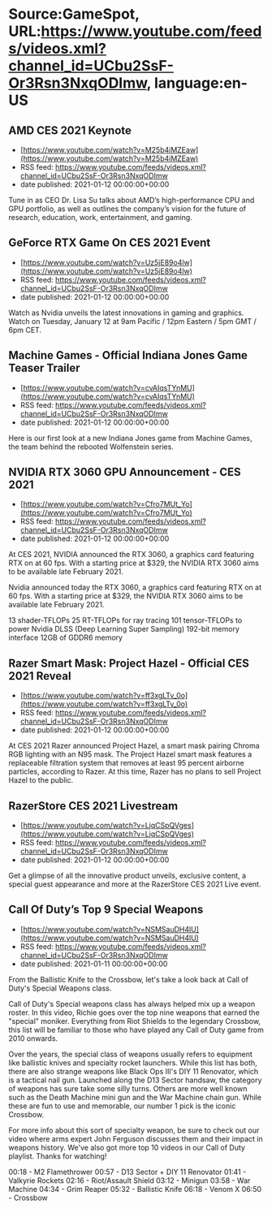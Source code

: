 # Source:GameSpot, URL:https://www.youtube.com/feeds/videos.xml?channel_id=UCbu2SsF-Or3Rsn3NxqODImw, language:en-US

## AMD CES 2021 Keynote
 - [https://www.youtube.com/watch?v=M25b4iMZEaw](https://www.youtube.com/watch?v=M25b4iMZEaw)
 - RSS feed: https://www.youtube.com/feeds/videos.xml?channel_id=UCbu2SsF-Or3Rsn3NxqODImw
 - date published: 2021-01-12 00:00:00+00:00

Tune in as CEO Dr. Lisa Su talks about AMD’s high-performance CPU and GPU portfolio, as well as outlines the company’s vision for the future of research, education, work, entertainment, and gaming.

## GeForce RTX Game On CES 2021 Event
 - [https://www.youtube.com/watch?v=Uz5jE89o4lw](https://www.youtube.com/watch?v=Uz5jE89o4lw)
 - RSS feed: https://www.youtube.com/feeds/videos.xml?channel_id=UCbu2SsF-Or3Rsn3NxqODImw
 - date published: 2021-01-12 00:00:00+00:00

Watch as Nvidia unveils the latest innovations in gaming and graphics. Watch on Tuesday, January 12 at 9am Pacific / 12pm Eastern / 5pm GMT / 6pm CET.

## Machine Games - Official Indiana Jones Game Teaser Trailer
 - [https://www.youtube.com/watch?v=cvAIqsTYnMU](https://www.youtube.com/watch?v=cvAIqsTYnMU)
 - RSS feed: https://www.youtube.com/feeds/videos.xml?channel_id=UCbu2SsF-Or3Rsn3NxqODImw
 - date published: 2021-01-12 00:00:00+00:00

Here is our first look at a new Indiana Jones game from Machine Games, the team behind the rebooted Wolfenstein series.

## NVIDIA RTX 3060 GPU Announcement - CES 2021
 - [https://www.youtube.com/watch?v=Cfro7MUt_Yo](https://www.youtube.com/watch?v=Cfro7MUt_Yo)
 - RSS feed: https://www.youtube.com/feeds/videos.xml?channel_id=UCbu2SsF-Or3Rsn3NxqODImw
 - date published: 2021-01-12 00:00:00+00:00

At CES 2021, NVIDIA announced the RTX 3060, a graphics card featuring RTX on at 60 fps. With a starting price at $329, the NVIDIA RTX 3060 aims to be available late February 2021.

Nvidia announced today the RTX 3060, a graphics card featuring RTX on at 60 fps. With a starting price at $329, the NVIDIA RTX 3060 aims to be available late February 2021.

13 shader-TFLOPs
25 RT-TFLOPs for ray tracing
101 tensor-TFLOPs to power Nvidia DLSS (Deep Learning Super Sampling)
192-bit memory interface
12GB of GDDR6 memory

## Razer Smart Mask: Project Hazel - Official CES 2021 Reveal
 - [https://www.youtube.com/watch?v=ff3xgLTv_0o](https://www.youtube.com/watch?v=ff3xgLTv_0o)
 - RSS feed: https://www.youtube.com/feeds/videos.xml?channel_id=UCbu2SsF-Or3Rsn3NxqODImw
 - date published: 2021-01-12 00:00:00+00:00

At CES 2021 Razer announced Project Hazel, a smart mask pairing Chroma RGB lighting with an N95 mask. The Project Hazel smart mask features a replaceable filtration system that removes at least 95 percent airborne particles, according to Razer. At this time, Razer has no plans to sell Project Hazel to the public.

## RazerStore CES 2021 Livestream
 - [https://www.youtube.com/watch?v=LjqCSpQVges](https://www.youtube.com/watch?v=LjqCSpQVges)
 - RSS feed: https://www.youtube.com/feeds/videos.xml?channel_id=UCbu2SsF-Or3Rsn3NxqODImw
 - date published: 2021-01-12 00:00:00+00:00

Get a glimpse of all the innovative product unveils, exclusive content, a special guest appearance and more at the RazerStore CES 2021 Live event.

## Call Of Duty’s Top 9 Special Weapons
 - [https://www.youtube.com/watch?v=NSMSauDH4lU](https://www.youtube.com/watch?v=NSMSauDH4lU)
 - RSS feed: https://www.youtube.com/feeds/videos.xml?channel_id=UCbu2SsF-Or3Rsn3NxqODImw
 - date published: 2021-01-11 00:00:00+00:00

From the Ballistic Knife to the Crossbow, let's take a look back at Call of Duty's Special Weapons class.

Call of Duty's Special weapons class has always helped mix up a weapon roster. In this video, Richie goes over the top nine weapons that earned the "special" moniker. Everything from Riot Shields to the legendary Crossbow, this list will be familiar to those who have played any Call of Duty game from 2010 onwards. 

Over the years, the special class of weapons usually  refers to equipment like ballistic knives and specialty rocket launchers. While this list has both, there are also strange weapons like Black Ops III's DIY 11 Renovator, which is a tactical nail gun. Launched along the D13 Sector handsaw, the category of weapons has sure take some silly turns. Others are more well known such as the Death Machine mini gun and the War Machine chain gun. While these are fun to use and memorable, our number 1 pick is the iconic Crossbow. 

For more info about this sort of specialty weapon, be sure to check out our video where arms expert John Ferguson discusses them and their impact in weapons history. We've also got more top 10 videos in our Call of Duty playlist. Thanks for watching!  

00:18 - M2 Flamethrower
00:57 - D13 Sector + DIY 11 Renovator
01:41 - Valkyrie Rockets
02:16 - Riot/Assault Shield 
03:12 - Minigun
03:58 - War Machine
04:34 - Grim Reaper
05:32 - Ballistic Knife
06:18 - Venom X
06:50 - Crossbow

